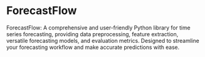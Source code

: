 # ForecastFlow
ForecastFlow: A comprehensive and user-friendly Python library for time series forecasting, providing data preprocessing, feature extraction, versatile forecasting models, and evaluation metrics. Designed to streamline your forecasting workflow and make accurate predictions with ease.
